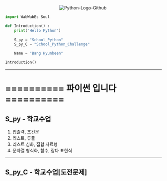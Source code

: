 <center>
    <img src="https://i.ibb.co/khwcxxP/Python-Logo-Github.png"  alt="Python-Logo-Github" border="0">
    <img/>
</center>

```python
import WabWabEs Soul

def Introduction() :
    print("Hello Python")
    
    S_py = "School_Python"
    S_py_C = "School_Python_Challenge"

    Name = "Bang Hyunbeen"

Introduction()
```
---
# ========== 파이썬 입니다 ==========

## **S_py - 학교수업**

1. 입출력, 조건문
2. 리스트, 튜플
3. 리스트 심화, 집합 자료형
4. 문자열 형식화, 함수, 람다 표현식
---
## **S_py_C - 학교수업[도전문제]**

